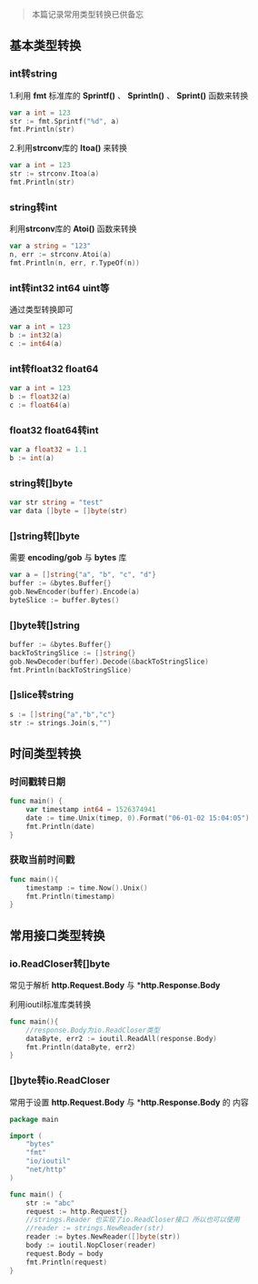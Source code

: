 > 本篇记录常用类型转换已供备忘

## 基本类型转换

### int转string

1.利用 **fmt** 标准库的 **Sprintf()** 、 **Sprintln()** 、 **Sprint()** 函数来转换

```go
var a int = 123
str := fmt.Sprintf("%d", a)
fmt.Println(str)
```

2.利用**strconv**库的 **Itoa()** 来转换

```go
var a int = 123
str := strconv.Itoa(a)
fmt.Println(str)
```
### string转int

利用**strconv**库的 **Atoi()** 函数来转换

```go
var a string = "123"
n, err := strconv.Atoi(a)
fmt.Println(n, err, r.TypeOf(n))
```
### int转int32 int64 uint等

通过类型转换即可

```go
var a int = 123
b := int32(a)
c := int64(a)
```
### int转float32 float64

```go
var a int = 123
b := float32(a)
c := float64(a)	
```

### float32 float64转int

```go
var a float32 = 1.1
b := int(a)
```

### string转[]byte

```go
var str string = "test"
var data []byte = []byte(str)
```

### []string转[]byte

需要 **encoding/gob** 与 **bytes** 库
```go
var a = []string{"a", "b", "c", "d"}
buffer := &bytes.Buffer{}
gob.NewEncoder(buffer).Encode(a)
byteSlice := buffer.Bytes()
```

### []byte转[]string
```go
buffer := &bytes.Buffer{}
backToStringSlice := []string{}
gob.NewDecoder(buffer).Decode(&backToStringSlice)
fmt.Println(backToStringSlice)
```

### []slice转string
```go
s := []string{"a","b","c"}
str := strings.Join(s,"")
```

## 时间类型转换

### 时间戳转日期

```go
func main() {
	var timestamp int64 = 1526374941
	date := time.Unix(timep, 0).Format("06-01-02 15:04:05")
	fmt.Println(date)
}
```

### 获取当前时间戳
```go
func main(){
	timestamp := time.Now().Unix()
	fmt.Println(timestamp)
}
```


## 常用接口类型转换

### io.ReadCloser转[]byte

常见于解析 **http.Request.Body** 与 ***http.Response.Body**  

利用ioutil标准库类转换

```go
func main(){
    //response.Body为io.ReadCloser类型
    dataByte, err2 := ioutil.ReadAll(response.Body)
    fmt.Println(dataByte, err2)	
}
```

### []byte转io.ReadCloser 

常用于设置 **http.Request.Body** 与 ***http.Response.Body** 的	内容

```go
package main

import (
	"bytes"
	"fmt"
	"io/ioutil"
	"net/http"
)

func main() {
	str := "abc"
	request := http.Request{}
	//strings.Reader 也实现了io.ReadCloser接口 所以也可以使用
	//reader := strings.NewReader(str)
	reader := bytes.NewReader([]byte(str))
	body := ioutil.NopCloser(reader)
	request.Body = body
	fmt.Println(request)
}
```